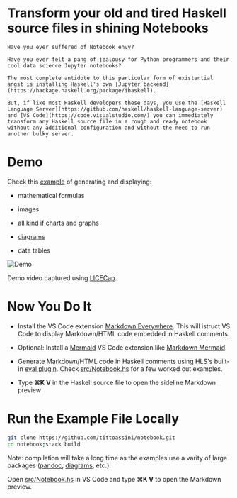# Transform your old and tired Haskell source files in  shining Notebooks 

    Have you ever suffered of Notebook envy?
    
    Have you ever felt a pang of jealousy for Python programmers and their cool data science Jupyter notebooks?
    
    The most complete antidote to this particular form of existential angst is installing Haskell's own [Jupyter backend](https://hackage.haskell.org/package/ihaskell).
    
    But, if like most Haskell developers these days, you use the [Haskell Language Server](https://github.com/haskell/haskell-language-server) and [VS Code](https://code.visualstudio.com/) you can immediately transform any Haskell source file in a rough and ready notebook without any additional configuration and without the need to run another bulky server.
    
# Demo

Check this [example](src/Notebook.hs) of generating and displaying:

* mathematical formulas

* images

* all kind if charts and graphs

* [diagrams](https://hackage.haskell.org/package/diagrams)

* data tables


![Demo](notebook.gif)


Demo video captured using [LICECap](https://www.cockos.com/licecap/).

# Now You Do It

* Install the VS Code extension [Markdown Everywhere](https://marketplace.visualstudio.com/items?itemName=zhaouv.vscode-markdown-everywhere). This will istruct VS Code to display Markdown/HTML code embedded in Haskell comments.

* Optional: Install a [Mermaid](https://mermaid-js.github.io/mermaid) VS Code extension like [Markdown Mermaid](https://marketplace.visualstudio.com/items?itemName=bierner.markdown-mermaid).

* Generate Markdown/HTML code in Haskell comments using HLS's built-in [eval plugin](https://github.com/haskell/haskell-language-server/blob/master/plugins/hls-eval-plugin/README.md). Check [src/Notebook.hs](src/Notebook.hs) for a few worked out examples. 

* Type **⌘K V** in the Haskell source file to open the sideline Markdown preview 

# Run the Example File Locally

```bash
git clone https://github.com/tittoassini/notebook.git
cd notebook;stack build
```

Note: compilation will take a long time as the examples use a varity of large packages ([pandoc](https://hackage.haskell.org/package/pandoc), [diagrams](https://hackage.haskell.org/package/diagrams), etc.).

Open [src/Notebook.hs](src/Notebook.hs) in VS Code and type **⌘K V** to open the Markdown preview.




